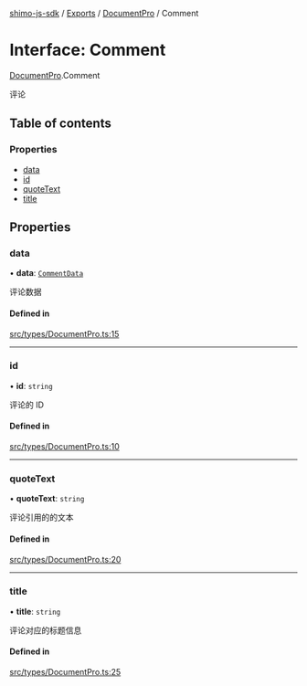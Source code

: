 [shimo-js-sdk](../README.md) / [Exports](../modules.md) / [DocumentPro](../modules/DocumentPro.md) / Comment

# Interface: Comment

[DocumentPro](../modules/DocumentPro.md).Comment

评论

## Table of contents

### Properties

- [data](DocumentPro.Comment.md#data)
- [id](DocumentPro.Comment.md#id)
- [quoteText](DocumentPro.Comment.md#quotetext)
- [title](DocumentPro.Comment.md#title)

## Properties

### data

• **data**: [`CommentData`](DocumentPro.CommentData.md)

评论数据

#### Defined in

[src/types/DocumentPro.ts:15](https://github.com/shimohq/shimo-js-sdk/blob/a9f5498/src/types/DocumentPro.ts#L15)

___

### id

• **id**: `string`

评论的 ID

#### Defined in

[src/types/DocumentPro.ts:10](https://github.com/shimohq/shimo-js-sdk/blob/a9f5498/src/types/DocumentPro.ts#L10)

___

### quoteText

• **quoteText**: `string`

评论引用的的文本

#### Defined in

[src/types/DocumentPro.ts:20](https://github.com/shimohq/shimo-js-sdk/blob/a9f5498/src/types/DocumentPro.ts#L20)

___

### title

• **title**: `string`

评论对应的标题信息

#### Defined in

[src/types/DocumentPro.ts:25](https://github.com/shimohq/shimo-js-sdk/blob/a9f5498/src/types/DocumentPro.ts#L25)
